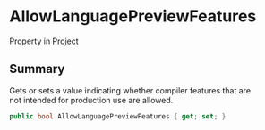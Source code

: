 # AllowLanguagePreviewFeatures

Property in [Project](yarn.compiler.project.md)

## Summary

Gets or sets a value indicating whether compiler features that are\
not intended for production use are allowed.

```csharp
public bool AllowLanguagePreviewFeatures { get; set; }
```

